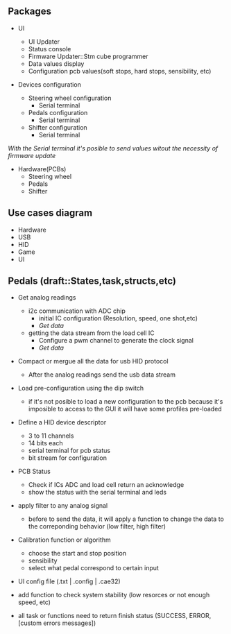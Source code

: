 ## Packages

- UI
  - UI Updater
  - Status console
  - Firmware Updater::Stm cube programmer
  - Data values display
  - Configuration pcb values(soft stops, hard stops, sensibility, etc)

- Devices configuration
    - Steering wheel configuration
      - Serial terminal
    - Pedals configuration
      - Serial terminal
    - Shifter configuration 
      - Serial terminal
  
_With the Serial terminal it's posible to send values witout the necessity of firmware update_

- Hardware(PCBs)
    - Steering wheel
    - Pedals
    - Shifter

## Use cases diagram

- Hardware
- USB
- HID
- Game
- UI

## Pedals (draft::States,task,structs,etc)

- Get analog readings
  - i2c communication with ADC chip
    - initial IC configuration (Resolution, speed, one shot,etc)
    - *Get data*
  - getting the data stream from the load cell IC 
    - Configure a pwm channel to generate the clock signal
    - *Get data*

- Compact or mergue all the data for usb HID protocol
  * After the analog readings send the usb data stream

- Load pre-configuration using the dip switch 
  * if it's not posible to load a new configuration to the pcb because it's imposible to access to the GUI it will have some profiles pre-loaded

- Define a HID device descriptor
  - 3 to 11 channels
  - 14 bits each
  - serial terminal for pcb status
  - bit stream for configuration

- PCB Status
  - Check if ICs ADC and load cell return an acknowledge
  - show the status with the serial terminal and leds

- apply filter to any analog signal
  * before to send the data, it will apply a function to change the data to the correponding behavior (low filter, high filter)

- Calibration function or algorithm
  - choose the start and stop position
  - sensibility
  - select what pedal correspond to certain input

- UI config file (.txt | .config | .cae32)

- add function to check system stability (low resorces or not enough speed, etc)

- all task or functions need to return finish status (SUCCESS, ERROR, [custom errors messages]) 
